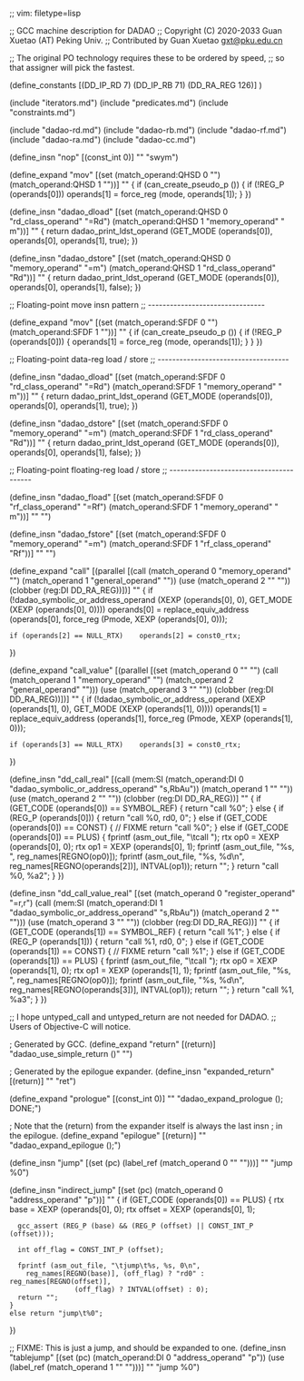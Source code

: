 ;; vim: filetype=lisp

;; GCC machine description for DADAO
;; Copyright (C) 2020-2033 Guan Xuetao (AT) Peking Univ.
;; Contributed by Guan Xuetao <gxt@pku.edu.cn>

;; The original PO technology requires these to be ordered by speed,
;; so that assigner will pick the fastest.

(define_constants
	[(DD_IP_RD		  7)
	 (DD_IP_RB		 71)
	 (DD_RA_REG		126)]
)

(include "iterators.md")
(include "predicates.md")
(include "constraints.md")

(include "dadao-rd.md")
(include "dadao-rb.md")
(include "dadao-rf.md")
(include "dadao-ra.md")
(include "dadao-cc.md")

(define_insn "nop"
  [(const_int 0)]
	""
	"swym")

(define_expand "mov<mode>"
  [(set (match_operand:QHSD 0 "")
	(match_operand:QHSD 1 ""))]
  ""
{
  if (can_create_pseudo_p ())
    {
      if (!REG_P (operands[0]))
	operands[1] = force_reg (<MODE>mode, operands[1]);
    }
})

(define_insn "dadao_dload<mode>"
  [(set (match_operand:QHSD 0 "rd_class_operand" "=Rd")
	(match_operand:QHSD 1 "memory_operand"    " m"))]
  ""
  {
    return dadao_print_ldst_operand
		(GET_MODE (operands[0]),
			   operands[0], operands[1], true);
  })

(define_insn "dadao_dstore<mode>"
  [(set (match_operand:QHSD 0 "memory_operand"   "=m")
	(match_operand:QHSD 1 "rd_class_operand" "Rd"))]
  ""
  {
    return dadao_print_ldst_operand
		(GET_MODE (operands[0]),
			   operands[0], operands[1], false);
  })

;; Floating-point move insn pattern
;; --------------------------------

(define_expand "mov<mode>"
  [(set (match_operand:SFDF 0 "")
	(match_operand:SFDF 1 ""))]
  ""
{
  if (can_create_pseudo_p ())
    {
      if (!REG_P (operands[0]))
	{
	  operands[1] = force_reg (<MODE>mode, operands[1]);
	}
    }
})

;; Floating-point data-reg load / store
;; ------------------------------------

(define_insn "dadao_dload<mode>"
  [(set (match_operand:SFDF 0 "rd_class_operand" "=Rd")
	(match_operand:SFDF 1 "memory_operand"   "  m"))]
  ""
  {
    return dadao_print_ldst_operand
		(GET_MODE (operands[0]),
			   operands[0], operands[1], true);
  })

(define_insn "dadao_dstore<mode>"
  [(set (match_operand:SFDF 0 "memory_operand"   "=m")
	(match_operand:SFDF 1 "rd_class_operand" "Rd"))]
  ""
  {
    return dadao_print_ldst_operand
		(GET_MODE (operands[0]),
			   operands[0], operands[1], false);
  })

;; Floating-point floating-reg load / store
;; ----------------------------------------

(define_insn "dadao_fload<mode>"
  [(set (match_operand:SFDF 0 "rf_class_operand" "=Rf")
	(match_operand:SFDF 1 "memory_operand"   "  m"))]
  ""
  "")

(define_insn "dadao_fstore<mode>"
  [(set (match_operand:SFDF 0 "memory_operand"   "=m")
	(match_operand:SFDF 1 "rf_class_operand" "Rf"))]
  ""
  "")

(define_expand "call"
  [(parallel [(call (match_operand 0 "memory_operand" "")
		    (match_operand 1 "general_operand" ""))
	      (use  (match_operand 2 "" ""))
	      (clobber (reg:DI DD_RA_REG))])]
	""
{
	if (!dadao_symbolic_or_address_operand (XEXP (operands[0], 0),
				GET_MODE (XEXP (operands[0], 0))))
	operands[0] = replace_equiv_address (operands[0],
				force_reg (Pmode, XEXP (operands[0], 0)));

	if (operands[2] == NULL_RTX)	operands[2] = const0_rtx;
})

(define_expand "call_value"
  [(parallel [(set (match_operand 0 "" "")
		   (call (match_operand 1 "memory_operand" "")
			 (match_operand 2 "general_operand" "")))
	      (use (match_operand 3 "" ""))
	      (clobber (reg:DI DD_RA_REG))])]
	""
{
	if (!dadao_symbolic_or_address_operand (XEXP (operands[1], 0),
				GET_MODE (XEXP (operands[1], 0))))
	operands[1] = replace_equiv_address (operands[1],
				force_reg (Pmode, XEXP (operands[1], 0)));

	if (operands[3] == NULL_RTX)	operands[3] = const0_rtx;
})

(define_insn "dd_call_real"
  [(call (mem:SI
	  (match_operand:DI 0 "dadao_symbolic_or_address_operand" "s,RbAu"))
	 (match_operand 1 "" ""))
   (use (match_operand 2 "" ""))
   (clobber (reg:DI DD_RA_REG))]
  ""
  {
    if (GET_CODE (operands[0]) == SYMBOL_REF)
      {
	return "call	%0";
      }
    else
      {
	if (REG_P (operands[0]))
	  {
	    return "call	%0, rd0, 0";
	  }
	else if (GET_CODE (operands[0]) == CONST)
	  {
	// FIXME
	    return "call	%0";
	  }
	else if (GET_CODE (operands[0]) == PLUS)
	  {
	    fprintf (asm_out_file, "\tcall	");
	    rtx op0 = XEXP (operands[0], 0);
	    rtx op1 = XEXP (operands[0], 1);
	    fprintf (asm_out_file, "%s, ", reg_names[REGNO(op0)]);
	    fprintf (asm_out_file, "%s, %d\n", reg_names[REGNO(operands[2])], INTVAL(op1));
	    return "";
	  }
	return "call	%0, %a2";
      }
  })

(define_insn "dd_call_value_real"
  [(set (match_operand 0 "register_operand" "=r,r")
	(call (mem:SI
	       (match_operand:DI 1 "dadao_symbolic_or_address_operand" "s,RbAu"))
	      (match_operand 2 "" "")))
  (use (match_operand 3 "" ""))
  (clobber (reg:DI DD_RA_REG))]
  ""
  {
    if (GET_CODE (operands[1]) == SYMBOL_REF)
      {
	return "call	%1";
      }
    else
      {
	if (REG_P (operands[1]))
	  {
	    return "call	%1, rd0, 0";
	  }
	else if (GET_CODE (operands[1]) == CONST)
	  {
	// FIXME
	    return "call	%1";
	  }
	else if (GET_CODE (operands[1]) == PLUS)
	  {
	    fprintf (asm_out_file, "\tcall	");
	    rtx op0 = XEXP (operands[1], 0);
	    rtx op1 = XEXP (operands[1], 1);
	    fprintf (asm_out_file, "%s, ", reg_names[REGNO(op0)]);
	    fprintf (asm_out_file, "%s, %d\n", reg_names[REGNO(operands[3])], INTVAL(op1));
	    return "";
	  }
	return "call 	%1, %a3";
      }
  })

;; I hope untyped_call and untyped_return are not needed for DADAO.
;; Users of Objective-C will notice.

; Generated by GCC.
(define_expand "return"
  [(return)]
  "dadao_use_simple_return ()"
  "")

; Generated by the epilogue expander.
(define_insn "expanded_return"
  [(return)]
  ""
	"ret")

(define_expand "prologue"
  [(const_int 0)]
  ""
  "dadao_expand_prologue (); DONE;")

; Note that the (return) from the expander itself is always the last insn
; in the epilogue.
(define_expand "epilogue"
  [(return)]
  ""
  "dadao_expand_epilogue ();")

(define_insn "jump"
  [(set (pc) (label_ref (match_operand 0 "" "")))]
  ""
	"jump	%0")

(define_insn "indirect_jump"
  [(set (pc) (match_operand 0 "address_operand" "p"))]
  ""
  {
    if (GET_CODE (operands[0]) == PLUS)
    {
      rtx base = XEXP (operands[0], 0);
      rtx offset = XEXP (operands[0], 1);

      gcc_assert (REG_P (base) && (REG_P (offset) || CONST_INT_P (offset)));

      int off_flag = CONST_INT_P (offset);

      fprintf (asm_out_file, "\tjump\t%s, %s, 0\n",
		reg_names[REGNO(base)], (off_flag) ? "rd0" : reg_names[REGNO(offset)],
					(off_flag) ? INTVAL(offset) : 0);
      return "";
    }
    else return "jump\t%0";
  })

;; FIXME: This is just a jump, and should be expanded to one.
(define_insn "tablejump"
  [(set (pc) (match_operand:DI 0 "address_operand" "p"))
   (use (label_ref (match_operand 1 "" "")))]
  ""
  "jump	%0")
